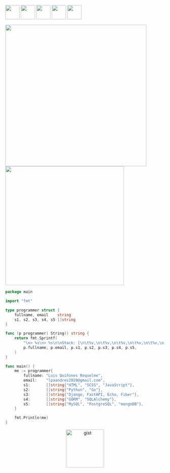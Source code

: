 <a href="https://www.youtube.com/channel/skuldd" target="_blank"><img src="https://i.ibb.co/HFLvw99/youtube-background-gray-rounded.png" width=45></a>
<a href="https://twitter.com/sixmonths2020" target="_blank"><img src="https://i.ibb.co/MPSLnVd/twitter-background-gray-rounded.png" width=45></a>
<a href="https://luis-quinones.web.app" target="_blank"><img src="https://i.ibb.co/Kj5LvTM/website-background-gray-rounded.png" width=45></a>
<a href="https://www.instagram.com/luisnquin/" target="_blank"><img src="https://i.ibb.co/vXqkQLc/instagram-background-gray-rounded.png" width=45></a>
<a href="https://www.linkedin.com/in/luis-quinones-requelme/" target="_blank"><img src="https://i.ibb.co/6FYs12R/linkedin-background-gray-rounded.png" width=45></a>
<br>
<p float="left">
  <a  href="https://github.com/luisnquin"><img width="446" src="https://github-readme-stats.vercel.app/api?username=luisnquin&show_icons=true&theme=tokyonight">
  <a href="https://github.com/luisnquin"><img width="375" src="https://github-readme-stats.vercel.app/api/top-langs/?username=luisnquin&hide=html,scss,css,shell&langs_count=10&layout=compact&theme=tokyonight">
</p>
                                                                                                                                      
```go
package main

import "fmt"

type programmer struct {
	fullname, email    string
	s1, s2, s3, s4, s5 []string
}

func (p programmer) String() string {
	return fmt.Sprintf(
		"\n> %s\n> %s\n\nStack: [\n\t%v,\n\t%v,\n\t%v,\n\t%v,\n\t%v,\n]", 
		p.fullname, p.email, p.s1, p.s2, p.s3, p.s4, p.s5,
	)
}

func main() {
	me := programmer{
		fullname: "Luis Quiñones Requelme",
		email:    "lpaandres2020@gmail.com",
		s1:       []string{"HTML", "SCSS", "JavaScript"},
		s2:       []string{"Python", "Go"},
		s3:       []string{"Django, FastAPI, Echo, Fiber"},
		s4:       []string{"GORM", "SQLAlchemy"},
		s5:       []string{"MySQL", "PostgreSQL", "mongoDB"},
	}

	fmt.Println(me)
}
```
<p align="center">
	<a href="https://gist.github.com/luisnquin" target='_blank'><img src='https://i.postimg.cc/4dwRrRgK/gist.png' alt='gist' width=120/></a>
<p>
